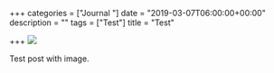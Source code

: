 +++
categories = ["Journal "]
date = "2019-03-07T06:00:00+00:00"
description = ""
tags = ["Test"]
title = "Test"

+++
![](https://res.cloudinary.com/tobyblog/image/upload/v1552002264/img/B105A16E-1181-4190-BEB1-0FAC489427CC.jpg)

Test post with image.